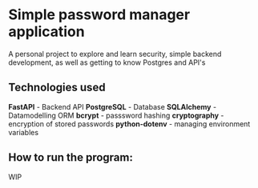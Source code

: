 # Simple password manager application

A personal project to explore and learn security, simple backend development, as well as getting to know Postgres and API's

## Technologies used
**FastAPI** - Backend API
**PostgreSQL** - Database
**SQLAlchemy** - Datamodelling ORM 
**bcrypt** - passsword hashing
**cryptography** - encryption of stored passwords
**python-dotenv** - managing environment variables

## How to run the program:

WIP